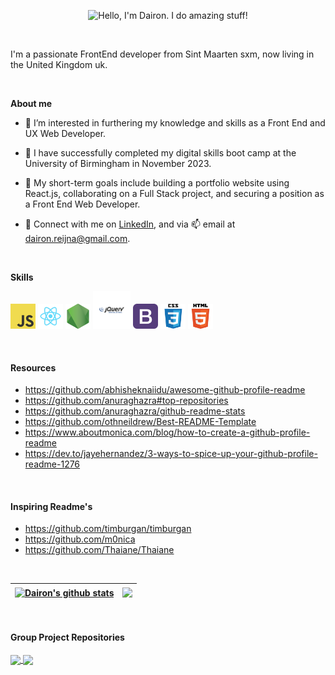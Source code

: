 <p align="center"><img width="20%" alt="Hello, I'm Dairon. I do amazing stuff!"
    src="https://avatars.githubusercontent.com/u/140647099?v=4" style="max-width: 100%;"></p>
<br />

I'm a passionate FrontEnd developer from Sint Maarten sxm, now living in the United Kingdom uk.

<br />

**About me**

- 👀 I’m interested in furthering my knowledge and skills as a Front End and UX Web Developer.

- 🌱 I have successfully completed my digital skills boot camp at the University of Birmingham in November 2023.

- 🎯 My short-term goals include building a portfolio website using React.js, collaborating on a Full Stack project, and securing a position as a Front End Web Developer.

- 💬 Connect with me on [LinkedIn](https://www.linkedin.com/in/dairon-reijna/), and via 📫 email at [dairon.reijna@gmail.com](mailto:dairon.reijna@gmail.com).

<br />

**Skills**

<code><img height="40" alt="javascript" src="https://raw.githubusercontent.com/github/explore/80688e429a7d4ef2fca1e82350fe8e3517d3494d/topics/javascript/javascript.png" style="max-width: 100%;"></code>
<code><img height="40" alt="react" src="https://raw.githubusercontent.com/github/explore/80688e429a7d4ef2fca1e82350fe8e3517d3494d/topics/react/react.png" style="max-width: 100%;"></code>
<code><img height="40" alt="nodejs" src="https://raw.githubusercontent.com/github/explore/80688e429a7d4ef2fca1e82350fe8e3517d3494d/topics/nodejs/nodejs.png" style="max-width: 100%;"></code>
<code><img height="60" width="60" alt="jquery" src="https://raw.githubusercontent.com/github/explore/80688e429a7d4ef2fca1e82350fe8e3517d3494d/topics/jquery/jquery.png" style="max-width: 100%;"></code>
<code><img height="40" alt="Bootstrap" src="https://raw.githubusercontent.com/github/explore/80688e429a7d4ef2fca1e82350fe8e3517d3494d/topics/bootstrap/bootstrap.png" style="max-width: 100%;"></code>
<code><img height="40" alt="css" src="https://raw.githubusercontent.com/github/explore/80688e429a7d4ef2fca1e82350fe8e3517d3494d/topics/css/css.png" style="max-width: 100%;"></code>
<code><img height="40" alt="html" src="https://raw.githubusercontent.com/github/explore/80688e429a7d4ef2fca1e82350fe8e3517d3494d/topics/html/html.png" style="max-width: 100%;"></code>


<br />

#### Resources

- https://github.com/abhisheknaiidu/awesome-github-profile-readme
- https://github.com/anuraghazra#top-repositories
- https://github.com/anuraghazra/github-readme-stats
- https://github.com/othneildrew/Best-README-Template
- https://www.aboutmonica.com/blog/how-to-create-a-github-profile-readme
- https://dev.to/jayehernandez/3-ways-to-spice-up-your-github-profile-readme-1276

<br />

#### Inspiring Readme's

- https://github.com/timburgan/timburgan
- https://github.com/m0nica
- https://github.com/Thaiane/Thaiane

<br />

| <a href="https://github.com/daironreijna/github-readme-stats"><img align="center" src="https://github-readme-stats.vercel.app/api?username=daironreijna&show_icons=true&include_all_commits=true&theme=buefy&hide_border=true" alt="Dairon's github stats" /></a> | <a href="https://github.com/daironreijna/github-readme-stats"><img align="center" src="https://github-readme-stats.vercel.app/api/top-langs/?username=daironreijna&layout=compact&theme=buefy&hide_border=true" /></a> |
| ------------- | ------------- |


<br />

#### Group Project Repositories

<a href="https://github.com/daironreijna/Landmark-Learning-API">
    <img align="center"
        src="https://github-readme-stats.vercel.app/api/pin/?username=daironreijna&amp;repo=Landmark-Learning-API&amp;theme=buefy"
        data-canonical-src="https://github-readme-stats.vercel.app/api/pin/?username=daironreijna&amp;repo=Landmark-Learning-API&amp;theme=buefy"
        style="max-width: 100%;" />
</a>
<a href="https://github.com/daironreijna/e-commerce-webstore">
    <img align="center"
        src="https://github-readme-stats.vercel.app/api/pin/?username=daironreijna&amp;repo=e-commerce-webstore&amp;theme=buefy"
        data-canonical-src="https://github-readme-stats.vercel.app/api/pin/?username=daironreijna&amp;repo=e-commerce-webstore&amp;theme=buefy"
        style="max-width: 100%;" />
</a>

